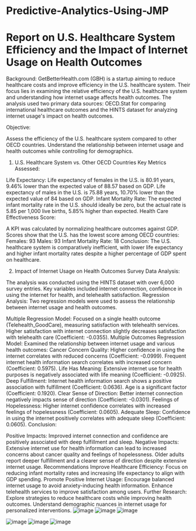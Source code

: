 # Predictive-Analytics-Using-JMP
# Report on U.S. Healthcare System Efficiency and the Impact of Internet Usage on Health Outcomes

Background:
GetBetterHealth.com (GBH) is a startup aiming to reduce healthcare costs and improve efficiency in the U.S. healthcare system. Their focus lies in examining the relative efficiency of the U.S. healthcare system and understanding how internet usage affects health outcomes. The analysis used two primary data sources: OECD.Stat for comparing international healthcare outcomes and the HINTS dataset for analyzing internet usage's impact on health outcomes.

Objective:

Assess the efficiency of the U.S. healthcare system compared to other OECD countries.
Understand the relationship between internet usage and health outcomes while controlling for demographics.
1. U.S. Healthcare System vs. Other OECD Countries
Key Metrics Assessed:

Life Expectancy:
Life expectancy of females in the U.S. is 80.91 years, 9.46% lower than the expected value of 88.57 based on GDP.
Life expectancy of males in the U.S. is 75.88 years, 10.70% lower than the expected value of 84 based on GDP.
Infant Mortality Rate:
The expected infant mortality rate in the U.S. should ideally be zero, but the actual rate is 5.85 per 1,000 live births, 5.85% higher than expected.
Health Care Effectiveness Score:

A KPI was calculated by normalizing healthcare outcomes against GDP.
Scores show that the U.S. has the lowest score among OECD countries:
Females: 93
Males: 93
Infant Mortality Rate: 18
Conclusion:
The U.S. healthcare system is comparatively inefficient, with lower life expectancy and higher infant mortality rates despite a higher percentage of GDP spent on healthcare.

2. Impact of Internet Usage on Health Outcomes
Survey Data Analysis:

The analysis was conducted using the HINTS dataset with over 6,000 survey entries.
Key variables included internet connection, confidence in using the internet for health, and telehealth satisfaction.
Regression Analysis:
Two regression models were used to assess the relationship between internet usage and health outcomes.

Multiple Regression Model:
Focused on a single health outcome (Telehealth_GoodCare), measuring satisfaction with telehealth services.
Higher satisfaction with internet connection slightly decreases satisfaction with telehealth care (Coefficient: -0.0355).
Multiple Outcomes Regression Model:
Examined the relationship between internet usage and various health outcomes:
Cancer Concern Quality:
Higher confidence in using the internet correlates with reduced concerns (Coefficient: -0.0999).
Frequent internet health information search correlates with increased concern (Coefficient: 0.5975).
Life Has Meaning:
Extensive internet use for health purposes is negatively associated with life meaning (Coefficient: -0.0925).
Deep Fulfillment:
Internet health information search shows a positive association with fulfillment (Coefficient: 0.0636).
Age is a significant factor (Coefficient: 0.1920).
Clear Sense of Direction:
Better internet connection negatively impacts sense of direction (Coefficient: -0.0301).
Feelings of Hopelessness:
Higher internet confidence correlates with increased feelings of hopelessness (Coefficient: 0.0605).
Adequate Sleep:
Confidence in using the internet positively correlates with adequate sleep (Coefficient: 0.0605).
Conclusion:

Positive Impacts:
Improved internet connection and confidence are positively associated with deep fulfillment and sleep.
Negative Impacts:
Extensive internet use for health information can lead to increased concerns about cancer quality and feelings of hopelessness.
Older adults report deeper fulfillment and a clearer sense of direction despite extensive internet usage.
Recommendations
Improve Healthcare Efficiency:
Focus on reducing infant mortality rates and increasing life expectancy to align with GDP spending.
Promote Positive Internet Usage:
Encourage balanced internet usage to avoid anxiety-inducing health information.
Enhance telehealth services to improve satisfaction among users.
Further Research:
Explore strategies to reduce healthcare costs while improving health outcomes.
Understand demographic nuances in internet usage for personalized interventions.
![image](https://github.com/sagar1023/Predictive-Analytics-Using-JMP/assets/125538858/129078e6-eec3-475b-a891-3db9705ec85a)
![image](https://github.com/sagar1023/Predictive-Analytics-Using-JMP/assets/125538858/b7ffddb2-7e06-4f46-a78e-fbf759fbaa6c)
![image](https://github.com/sagar1023/Predictive-Analytics-Using-JMP/assets/125538858/b6c47847-226a-4d79-9009-3c360b150f28)



![image](https://github.com/sagar1023/Predictive-Analytics-Using-JMP/assets/125538858/5f786456-11f2-4f60-9a93-a522edc4e74c)
![image](https://github.com/sagar1023/Predictive-Analytics-Using-JMP/assets/125538858/7bd81208-7820-4242-b0c0-72ae146619a6)
![image](https://github.com/sagar1023/Predictive-Analytics-Using-JMP/assets/125538858/8b3dd02a-1225-4bcc-b024-03970846af64)



